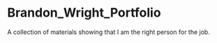 # Brandon_Wright_Portfolio
A collection of materials showing that I am the right person for the job.
